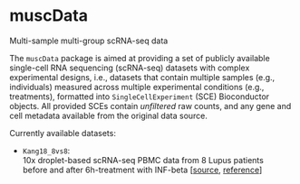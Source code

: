 # muscData
Multi-sample multi-group scRNA-seq data

The `muscData` package is aimed at providing a set of publicly available single-cell RNA sequencing (scRNA-seq) datasets with complex experimental designs, i.e., datasets that contain multiple samples (e.g., individuals) measured across multiple experimental conditions (e.g., treatments), formatted into `SingleCellExperiment` (SCE) Bioconductor objects. All provided SCEs contain *unfiltered* raw counts, and any gene and cell metadata available from the original data source.

Currently available datasets:

- `Kang18_8vs8`:  
10x droplet-based scRNA-seq PBMC data from 8 Lupus patients  
before and after 6h-treatment with INF-beta [[source](https://www.ncbi.nlm.nih.gov/geo/query/acc.cgi?acc=GSE96583), [reference](10.1038/nbt.4042)]
